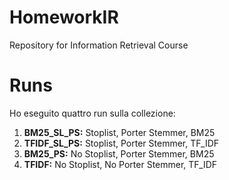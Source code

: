 # HomeworkIR
Repository for Information Retrieval Course 

# Runs
Ho eseguito quattro run sulla collezione:

1. **BM25_SL_PS:** Stoplist, Porter Stemmer, BM25
2. **TFIDF_SL_PS:** Stoplist, Porter Stemmer, TF_IDF
3. **BM25_PS:** No Stoplist, Porter Stemmer, BM25
4. **TFIDF:** No Stoplist, No Porter Stemmer, TF_IDF
